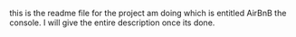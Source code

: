 this is the readme file for the project am doing which is entitled AirBnB the console. I will give the entire description once its done.